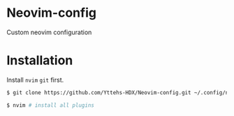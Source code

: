 # Neovim-config

Custom neovim configuration

# Installation

Install ``nvim`` ``git`` first.

```bash
$ git clone https://github.com/Yttehs-HDX/Neovim-config.git ~/.config/nvim
```

```bash
$ nvim # install all plugins
```
